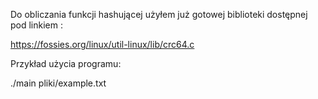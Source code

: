 Do obliczania funkcji hashującej użyłem już gotowej biblioteki dostępnej pod linkiem :

https://fossies.org/linux/util-linux/lib/crc64.c

Przykład użycia programu:

./main  pliki/example.txt